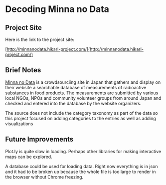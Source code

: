 # Decoding Minna no Data

## Project Site

Here is the link to the project site:

[http://minnanodata.hikari-project.com/](http://minnanodata.hikari-project.com/)

## Brief Notes

[Minna no Data](http://www.minnanods.net/) is a crowdsourciing site in Japan that gathers and display on their website a searchable database of measurements of radioactive substances in food products. The measurements are submitted by various local NGOs, NPOs and community volunteer groups from around Japan and checked and entered into the database by the website organizers.

The source does not include the category taxonomy as part of the data so this project focused on adding categories to the entries as well as adding visualizations

## Future Improvements

Plot.ly is quite slow in loading. Perhaps other libraries for making interactive maps can be explored. 

A database could be used for loading data. Right now everything is in json and it had to be broken up because the whole file is too large to render in the browser without Chrome freezing. 